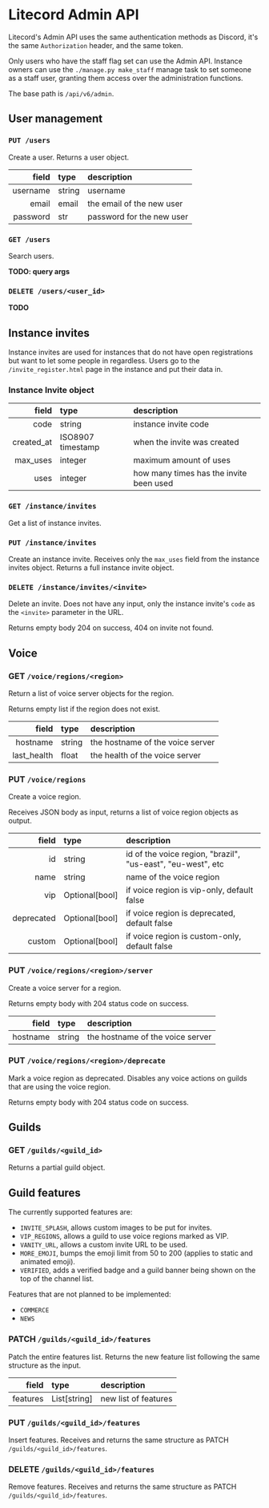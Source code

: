 # Litecord Admin API

Litecord's Admin API uses the same authentication methods as Discord,
it's the same `Authorization` header, and the same token.

Only users who have the staff flag set can use the Admin API. Instance
owners can use the `./manage.py make_staff` manage task to set someone
as a staff user, granting them access over the administration functions.

The base path is `/api/v6/admin`.

## User management

### `PUT /users`

Create a user.
Returns a user object.

| field | type | description |
| --: | :-- | :-- |
| username | string | username |
| email | email | the email of the new user |
| password | str | password for the new user |

### `GET /users`

Search users.

**TODO: query args**

### `DELETE /users/<user_id>`

**TODO**

## Instance invites

Instance invites are used for instances that do not have open
registrations but want to let some people in regardless. Users
go to the `/invite_register.html` page in the instance and put
their data in.

### Instance Invite object

| field | type | description |
| --: | :-- | :-- |
| code | string | instance invite code |
| created\_at | ISO8907 timestamp | when the invite was created |
| max\_uses | integer | maximum amount of uses |
| uses | integer | how many times has the invite been used |

### `GET /instance/invites`

Get a list of instance invites.

### `PUT /instance/invites`

Create an instance invite. Receives only the `max_uses`
field from the instance invites object. Returns a full
instance invite object.

### `DELETE /instance/invites/<invite>`

Delete an invite. Does not have any input, only the instance invite's `code`
as the `<invite>` parameter in the URL.

Returns empty body 204 on success, 404 on invite not found.

## Voice

### GET `/voice/regions/<region>`

Return a list of voice server objects for the region.

Returns empty list if the region does not exist.

| field | type | description |
| --: | :-- | :-- |
| hostname | string | the hostname of the voice server |
| last\_health | float | the health of the voice server |

### PUT `/voice/regions`

Create a voice region.

Receives JSON body as input, returns a list of voice region objects as output.

| field | type | description |
| --: | :-- | :-- |
| id | string | id of the voice region, "brazil", "us-east", "eu-west", etc |
| name | string | name of the voice region |
| vip | Optional[bool] | if voice region is vip-only, default false |
| deprecated | Optional[bool] | if voice region is deprecated, default false |
| custom | Optional[bool] | if voice region is custom-only, default false |

### PUT `/voice/regions/<region>/server`

Create a voice server for a region.

Returns empty body with 204 status code on success.

| field | type | description |
| --: | :-- | :-- |
| hostname | string | the hostname of the voice server |

### PUT `/voice/regions/<region>/deprecate`

Mark a voice region as deprecated. Disables any voice actions on guilds that are
using the voice region.

Returns empty body with 204 status code on success.

## Guilds

### GET `/guilds/<guild_id>`

Returns a partial guild object.

## Guild features

The currently supported features are:
 - `INVITE_SPLASH`, allows custom images to be put for invites.
 - `VIP_REGIONS`, allows a guild to use voice regions marked as VIP.
 - `VANITY_URL`, allows a custom invite URL to be used.
 - `MORE_EMOJI`, bumps the emoji limit from 50 to 200 (applies to static and
    animated emoji).
 - `VERIFIED`, adds a verified badge and a guild banner being shown on the
    top of the channel list.

Features that are not planned to be implemented:
 - `COMMERCE`
 - `NEWS`

### PATCH `/guilds/<guild_id>/features`

Patch the entire features list. Returns the new feature list following the same
structure as the input.

| field | type | description |
| --: | :-- | :-- |
| features | List[string] | new list of features |

### PUT `/guilds/<guild_id>/features`

Insert features. Receives and returns the same structure as
PATCH `/guilds/<guild_id>/features`.

### DELETE `/guilds/<guild_id>/features`

Remove features. Receives and returns the same structure as
PATCH `/guilds/<guild_id>/features`.
